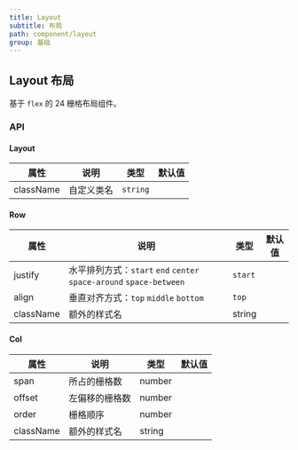 ```yaml
---
title: Layout
subtitle: 布局
path: component/layout
group: 基础
---
```


## Layout 布局

基于 `flex` 的 24 栅格布局组件。

### API

#### Layout

| 属性        | 说明     | 类型     | 默认值      |
| --------- | ------ | ------ | -------- |
| className   | 自定义类名  | `string` |  |

#### Row

| 属性        | 说明     | 类型     | 默认值      |
| --------- | ------ | ------ | -------- |
| justify   | 水平排列方式：`start` `end` `center` `space-around` `space-between` | `start` |
| align     | 垂直对齐方式：`top` `middle` `bottom` | `top` |
| className | 额外的样式名 | string |          |

#### Col

| 属性        | 说明         | 类型     | 默认值      |
| --------- | ---------- | ------ | -------- |
| span      | 所占的栅格数  | number |          |
| offset    | 左偏移的栅格数 | number |          |
| order     | 栅格顺序         | number  | |
| className | 额外的样式名     | string |          |
